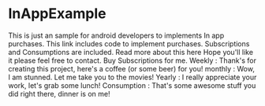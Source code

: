 # InAppExample
This is just an sample for android developers to implements In app purchases.  This link includes code to implement purchases. Subscriptions and Consumptions are included.  Read more about this here  Hope you'll like it please feel free to contact. Buy Subscriptions for me. Weekly : Thank's for creating this project, here's a coffee (or some beer) for you! monthly : Wow, I am stunned. Let me take you to the movies! Yearly : I really appreciate your work, let's grab some lunch! Consumption : That's some awesome stuff you did right there, dinner is on me!
